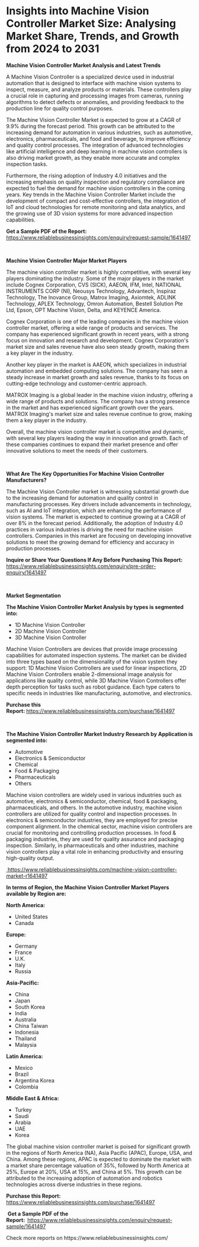 <p><h1>Insights into Machine Vision Controller Market Size: Analysing Market Share, Trends, and Growth from 2024 to 2031</h1></p><p><strong>Machine Vision Controller Market Analysis and Latest Trends</strong></p>
<p><p>A Machine Vision Controller is a specialized device used in industrial automation that is designed to interface with machine vision systems to inspect, measure, and analyze products or materials. These controllers play a crucial role in capturing and processing images from cameras, running algorithms to detect defects or anomalies, and providing feedback to the production line for quality control purposes.</p><p>The Machine Vision Controller Market is expected to grow at a CAGR of 9.9% during the forecast period. This growth can be attributed to the increasing demand for automation in various industries, such as automotive, electronics, pharmaceuticals, and food and beverage, to improve efficiency and quality control processes. The integration of advanced technologies like artificial intelligence and deep learning in machine vision controllers is also driving market growth, as they enable more accurate and complex inspection tasks.</p><p>Furthermore, the rising adoption of Industry 4.0 initiatives and the increasing emphasis on quality inspection and regulatory compliance are expected to fuel the demand for machine vision controllers in the coming years. Key trends in the Machine Vision Controller Market include the development of compact and cost-effective controllers, the integration of IoT and cloud technologies for remote monitoring and data analytics, and the growing use of 3D vision systems for more advanced inspection capabilities.</p></p>
<p><strong>Get a Sample PDF of the Report:&nbsp;</strong> <a href="https://www.reliablebusinessinsights.com/enquiry/request-sample/1641497">https://www.reliablebusinessinsights.com/enquiry/request-sample/1641497</a></p>
<p>&nbsp;</p>
<p><strong>Machine Vision Controller Major Market Players</strong></p>
<p><p>The machine vision controller market is highly competitive, with several key players dominating the industry. Some of the major players in the market include Cognex Corporation, CVS (SICK), AAEON, IFM, Intel, NATIONAL INSTRUMENTS CORP (NI), Neousys Technology, Advantech, Inspiraz Technology, The Inovance Group, Matrox Imaging, Axiomtek, ADLINK Technology, APLEX Technology, Omron Automation, Bestell Solution Pte Ltd, Epson, OPT Machine Vision, Delta, and KEYENCE America.</p><p>Cognex Corporation is one of the leading companies in the machine vision controller market, offering a wide range of products and services. The company has experienced significant growth in recent years, with a strong focus on innovation and research and development. Cognex Corporation's market size and sales revenue have also seen steady growth, making them a key player in the industry.</p><p>Another key player in the market is AAEON, which specializes in industrial automation and embedded computing solutions. The company has seen a steady increase in market growth and sales revenue, thanks to its focus on cutting-edge technology and customer-centric approach.</p><p>MATROX Imaging is a global leader in the machine vision industry, offering a wide range of products and solutions. The company has a strong presence in the market and has experienced significant growth over the years. MATROX Imaging's market size and sales revenue continue to grow, making them a key player in the industry.</p><p>Overall, the machine vision controller market is competitive and dynamic, with several key players leading the way in innovation and growth. Each of these companies continues to expand their market presence and offer innovative solutions to meet the needs of their customers.</p></p>
<p>&nbsp;</p>
<p><strong>What Are The Key Opportunities For Machine Vision Controller Manufacturers?</strong></p>
<p><p>The Machine Vision Controller market is witnessing substantial growth due to the increasing demand for automation and quality control in manufacturing processes. Key drivers include advancements in technology, such as AI and IoT integration, which are enhancing the performance of vision systems. The market is expected to continue growing at a CAGR of over 8% in the forecast period. Additionally, the adoption of Industry 4.0 practices in various industries is driving the need for machine vision controllers. Companies in this market are focusing on developing innovative solutions to meet the growing demand for efficiency and accuracy in production processes.</p></p>
<p><strong>Inquire or Share Your Questions If Any Before Purchasing This Report:</strong> <a href="https://www.reliablebusinessinsights.com/enquiry/pre-order-enquiry/1641497">https://www.reliablebusinessinsights.com/enquiry/pre-order-enquiry/1641497</a></p>
<p>&nbsp;</p>
<p><strong>Market Segmentation</strong></p>
<p><strong>The Machine Vision Controller Market Analysis by types is segmented into:</strong></p>
<p><ul><li>1D Machine Vision Controller</li><li>2D Machine Vision Controller</li><li>3D Machine Vision Controller</li></ul></p>
<p><p>Machine Vision Controllers are devices that provide image processing capabilities for automated inspection systems. The market can be divided into three types based on the dimensionality of the vision system they support: 1D Machine Vision Controllers are used for linear inspections, 2D Machine Vision Controllers enable 2-dimensional image analysis for applications like quality control, while 3D Machine Vision Controllers offer depth perception for tasks such as robot guidance. Each type caters to specific needs in industries like manufacturing, automotive, and electronics.</p></p>
<p><strong>Purchase this Report:&nbsp;</strong><a href="https://www.reliablebusinessinsights.com/purchase/1641497">https://www.reliablebusinessinsights.com/purchase/1641497</a></p>
<p>&nbsp;</p>
<p><strong>The Machine Vision Controller Market Industry Research by Application is segmented into:</strong></p>
<p><ul><li>Automotive</li><li>Electronics & Semiconductor</li><li>Chemical</li><li>Food & Packaging</li><li>Pharmaceuticals</li><li>Others</li></ul></p>
<p><p>Machine vision controllers are widely used in various industries such as automotive, electronics & semiconductor, chemical, food & packaging, pharmaceuticals, and others. In the automotive industry, machine vision controllers are utilized for quality control and inspection processes. In electronics & semiconductor industries, they are employed for precise component alignment. In the chemical sector, machine vision controllers are crucial for monitoring and controlling production processes. In food & packaging industries, they are used for quality assurance and packaging inspection. Similarly, in pharmaceuticals and other industries, machine vision controllers play a vital role in enhancing productivity and ensuring high-quality output.</p></p>
<p><a href="https://www.reliablebusinessinsights.com/machine-vision-controller-market-r1641497">&nbsp;https://www.reliablebusinessinsights.com/machine-vision-controller-market-r1641497</a></p>
<p><strong>In terms of Region, the Machine Vision Controller Market Players available by Region are:</strong></p>
<p>
    <p> <strong> North America: </strong>
        <ul>
            <li>United States</li>
            <li>Canada</li>
        </ul>
        </p> 
    <p> <strong> Europe: </strong>
        <ul>
            <li>Germany</li>
            <li>France</li>
            <li>U.K.</li>
            <li>Italy</li>
            <li>Russia</li>
        </ul>
        </p> 
    <p> <strong> Asia-Pacific: </strong>
        <ul>
            <li>China</li>
            <li>Japan</li>
            <li>South Korea</li>
            <li>India</li>
            <li>Australia</li>
            <li>China Taiwan</li>
            <li>Indonesia</li>
            <li>Thailand</li>
            <li>Malaysia</li>
        </ul>
        </p> 
    <p> <strong> Latin America: </strong>
        <ul>
            <li>Mexico</li>
            <li>Brazil</li>
            <li>Argentina Korea</li>
            <li>Colombia</li>
        </ul>
        </p> 
    <p> <strong> Middle East & Africa: </strong>
        <ul>
            <li>Turkey</li>
            <li>Saudi</li>
            <li>Arabia</li>
            <li>UAE</li>
            <li>Korea</li>
        </ul>
    </p>
    </p>
<p><p>The global machine vision controller market is poised for significant growth in the regions of North America (NA), Asia Pacific (APAC), Europe, USA, and China. Among these regions, APAC is expected to dominate the market with a market share percentage valuation of 35%, followed by North America at 25%, Europe at 20%, USA at 15%, and China at 5%. This growth can be attributed to the increasing adoption of automation and robotics technologies across diverse industries in these regions.</p></p>
<p><strong>Purchase this Report: </strong><a href="https://www.reliablebusinessinsights.com/purchase/1641497">https://www.reliablebusinessinsights.com/purchase/1641497</a></p>
<p>&nbsp;<strong>Get a Sample PDF of the Report:&nbsp;&nbsp;</strong><a href="https://www.reliablebusinessinsights.com/enquiry/request-sample/1641497">https://www.reliablebusinessinsights.com/enquiry/request-sample/1641497</a></p>
<p><strong></strong></p>
<p>Check more reports on https://www.reliablebusinessinsights.com/</p>